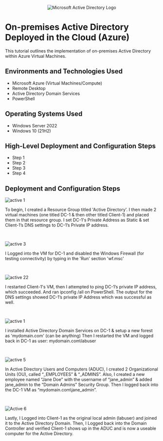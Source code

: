 <p align="center">
<img src="https://i.imgur.com/pU5A58S.png" alt="Microsoft Active Directory Logo"/>
</p>

<h1>On-premises Active Directory Deployed in the Cloud (Azure)</h1>
This tutorial outlines the implementation of on-premises Active Directory within Azure Virtual Machines.<br />


<h2>Environments and Technologies Used</h2>

- Microsoft Azure (Virtual Machines/Compute)
- Remote Desktop
- Active Directory Domain Services
- PowerShell

<h2>Operating Systems Used </h2>

- Windows Server 2022
- Windows 10 (21H2)

<h2>High-Level Deployment and Configuration Steps</h2>

- Step 1
- Step 2
- Step 3
- Step 4

<h2>Deployment and Configuration Steps</h2>

![active 1](https://github.com/user-attachments/assets/7c63d076-3fec-4f23-a179-10c194d241f3)

<p>
To begin, I created a Resource Group titled 'Active Directory'. I then made 2 virtual machines (one titled DC-1 & then other titled Client-1) and placed them in that resource group. I set DC-1's Private Address as Static & set Client-1’s DNS settings to DC-1’s Private IP address.
</p>
<br />

![active 3](https://github.com/user-attachments/assets/07534632-60ba-4414-a498-774a245d805c)

<p>
I Logged into the VM for DC-1 and disabled the Windows Firewall (for testing connectivity) by typing in the 'Run' section 'wf.msc'
</p>
<br />

![active 22](https://github.com/user-attachments/assets/4d731f99-e765-44cd-9d6c-dcf9b3b9ab96)

<p>
I restarted Client-1's VM, then I attempted to ping DC-1’s private IP address, which succeeded. And ran ipconfig /all on PowerShell. The output for the DNS settings showed DC-1’s private IP Address which was successful as well.

</p>
<br />

![active 1](https://github.com/user-attachments/assets/7c63d076-3fec-4f23-a179-10c194d241f3)

<p>
I installed Active Directory Domain Services on DC-1 & setup a new forest as 'mydomain.com' (can be anything) Then I restarted the VM and logged back in DC-1 as user: mydomain.com\labuser

</p>
<br />

![active 5](https://github.com/user-attachments/assets/adb80dd2-f18a-4c80-a622-7b8a8391cba2)


<p>
In Active Directory Users and Computers (ADUC), I created 2 Organizational Units (OU), called “_EMPLOYEES” & “_ADMINS”. Also, I created a new employee named “Jane Doe” with the username of “jane_admin” & added jane_admin to the “Domain Admins” Security Group. Then I logged back into the DC-1 VM as “mydomain.com\jane_admin”.

</p>
<br />

![Active 6](https://github.com/user-attachments/assets/99d8df8f-1380-4385-a71b-71c5ef0394ec)

<p>
Lastly, I Logged into Client-1 as the original local admin (labuser) and joined it to the Active Directory Domain. Then, I Logged back into the Domain Controller and verified Client-1 shows up in the ADUC and is now a useable computer for the Active Directory.

</p>
<br />
